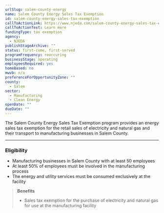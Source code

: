 ```yaml
---
urlSlug: salem-county-energy
name: Salem County Energy Sales Tax Exemption
id: salem-county-energy-sales-tax-exemption
callToActionLink: https://www.njeda.com/salem-county-energy-sales-tax-exemption/
callToActionText: Learn more
fundingType: tax exemption
agency:
  - NJEDA
publishStageArchive: ""
status: first-come, first-served
programFrequency: reoccuring
businessStage: operating
employeesRequired: yes
homeBased: no
mwvb: n/a
preferenceForOpportunityZone: ""
county:
  - Salem
sector:
  - Manufacturing
  - Clean Energy
openDate: ""
dueDate: ""
---
```


The Salem County Energy Sales Tax Exemption program provides an energy sales tax exemption for the retail sales of electricity and natural gas and their transport to manufacturing businesses in Salem County.

---
### Eligibility
* Manufacturing businesses in Salem County with at least 50 employees
* At least 50% of employees must be involved in the manufacturing process
* The energy and utility services must be consumed exclusively at the facility

>**Benefits** 
>* Sales tax exemption for the purchase of electricity and natural gas for use at the manufacturing facility